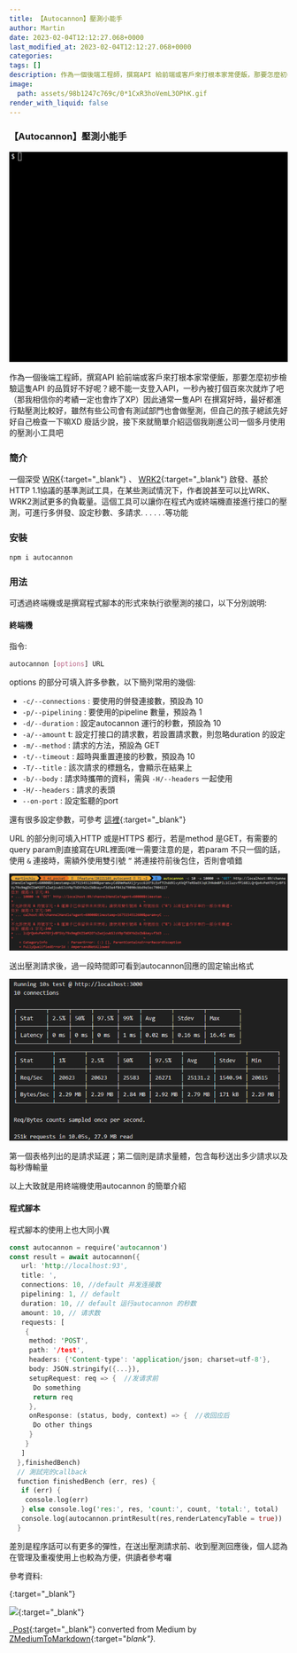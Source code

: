 ```yaml
---
title: 【Autocannon】壓測小能手
author: Martin
date: 2023-02-04T12:12:27.068+0000
last_modified_at: 2023-02-04T12:12:27.068+0000
categories: 
tags: []
description: 作為一個後端工程師，撰寫API 給前端或客戶來打根本家常便飯，那要怎麼初步檢驗這隻API 的品質好不好呢？總不能一支登入API，一秒內被打個百來次就炸了吧（那我相信你的考績一定也會炸了XP）因此通常一隻API…
image:
  path: assets/98b1247c769c/0*1CxR3hoVemL3OPhK.gif
render_with_liquid: false
---
```


### 【Autocannon】壓測小能手


![](/assets/98b1247c769c/0*1CxR3hoVemL3OPhK.gif)


作為一個後端工程師，撰寫API 給前端或客戶來打根本家常便飯，那要怎麼初步檢驗這隻API 的品質好不好呢？總不能一支登入API，一秒內被打個百來次就炸了吧（那我相信你的考績一定也會炸了XP）因此通常一隻API 在撰寫好時，最好都進行點壓測比較好，雖然有些公司會有測試部門也會做壓測，但自己的孩子總該先好好自己檢查一下嘛XD 廢話少說，接下來就簡單介紹這個我剛進公司一個多月使用的壓測小工具吧
### 簡介

一個深受 [WRK](https://www.readfog.com/a/1643905856277942272){:target="_blank"} 、 [WRK2](https://blog.csdn.net/ccccsy99/article/details/105958366){:target="_blank"} 啟發、基於HTTP 1\.1協議的基準測試工具，在某些測試情況下，作者說甚至可以比WRK、WRK2測試更多的負載量。這個工具可以讓你在程式內或終端機直接進行接口的壓測，可進行多併發、設定秒數、多請求\. \. \. \. \. \.等功能
### 安裝
```css
npm i autocannon 
```
### 用法

可透過終端機或是撰寫程式腳本的形式來執行欲壓測的接口，以下分別說明:
#### 終端機

指令:
```css
autocannon [options] URL
```

options 的部分可填入許多參數，以下簡列常用的幾個:
- `-c/--connections` : 要使用的併發連接數，預設為 10
- `-p/--pipelining` : 要使用的pipeline 數量，預設為 1
- `-d/--duration` : 設定autocannon 運行的秒數，預設為 10
- `-a/--amount` t: 設定打接口的請求數，若設置請求數，則忽略duration 的設定
- `-m/--method` : 請求的方法，預設為 GET
- `-t/--timeout` : 超時與重置連接的秒數，預設為 10
- `-T/--title` : 該次請求的標題名，會顯示在結果上
- `-b/--body` : 請求時攜帶的資料，需與 `-H/--headers` 一起使用
- `-H/--headers` : 請求的表頭
- `--on-port` : 設定監聽的port


還有很多設定參數，可參考 [這裡](https://www.npmjs.com/package/autocannon){:target="_blank"}

URL 的部分則可填入HTTP 或是HTTPS 都行，若是method 是GET，有需要的query param則直接寫在URL裡面\(唯一需要注意的是，若param 不只一個的話，使用 `&` 連接時，需額外使用雙引號 `”` 將連接符前後包住，否則會噴錯


![](/assets/98b1247c769c/1*vW2K9l4j0upMXEec2ftWPQ.png)


送出壓測請求後，過一段時間即可看到autocannon回應的固定输出格式


![](/assets/98b1247c769c/1*lSKqbFyEX1N_9AZG56I0OQ.png)


第一個表格列出的是請求延遲；第二個則是請求量體，包含每秒送出多少請求以及每秒傳輸量

以上大致就是用終端機使用autocannon 的簡單介紹
#### 程式腳本

程式腳本的使用上也大同小異
```rust
const autocannon = require('autocannon')
const result = await autocannon({
   url: 'http://localhost:93',
   title: ',
   connections: 10, //default 并发连接数
   pipelining: 1, // default
   duration: 10, // default 运行autocannon 的秒数
   amount: 10, // 请求数 
   requests: [
    { 
     method: 'POST',
     path: '/test',
     headers: {'Content-type': 'application/json; charset=utf-8'},
     body: JSON.stringify({...}),
     setupRequest: req => {  //发请求前
      Do something
      return req
     },
     onResponse: (status, body, context) => {  //收回应后
      Do other things
     }
    }
   ]
  },finishedBench)
  // 測試完的callback
  function finishedBench (err, res) {
   if (err) {
    console.log(err)
   } else console.log('res:', res, 'count:', count, 'total:', total)
   console.log(autocannon.printResult(res,renderLatencyTable = true))  // 表格化
  }
```

差別是程序話可以有更多的彈性，在送出壓測請求前、收到壓測回應後，個人認為在管理及重複使用上也較為方便，供讀者參考囉

參考資料:


[![]()](https://juejin.cn/post/7034320972656312333#heading-4){:target="_blank"}



[![](https://static.npmjs.com/338e4905a2684ca96e08c7780fc68412.png)](https://www.npmjs.com/package/autocannon){:target="_blank"}




_[Post](https://medium.com/@martin87713/autocannon-%E5%A3%93%E6%B8%AC%E5%B0%8F%E8%83%BD%E6%89%8B-98b1247c769c){:target="_blank"} converted from Medium by [ZMediumToMarkdown](https://github.com/ZhgChgLi/ZMediumToMarkdown){:target="_blank"}._

